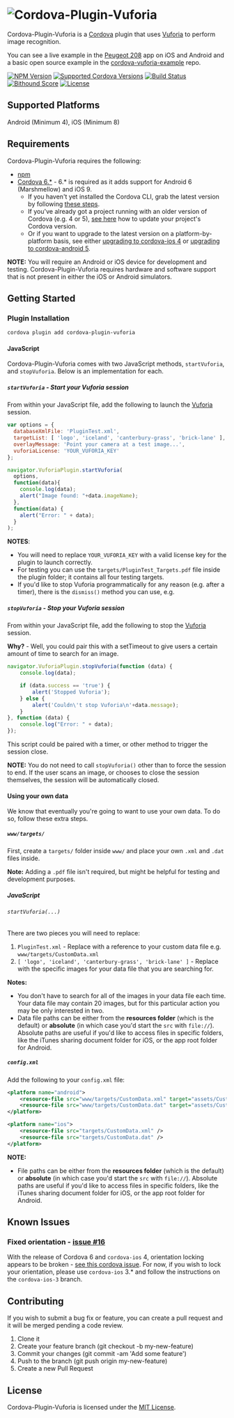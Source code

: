 # ![Cordova-Plugin-Vuforia][logo]
Cordova-Plugin-Vuforia is a [Cordova][cordova] plugin that uses [Vuforia][vuforia] to perform image recognition.

You can see a live example in the [Peugeot 208][peugeot] app on iOS and Android and a basic open source example in the [cordova-vuforia-example][example-repo] repo.

[![NPM Version][shield-npm]][info-npm]
[![Supported Cordova Versions][shield-cordova]][info-npm]
[![Build Status][shield-travis]][info-travis]
[![Bithound Score][shield-bithound]][info-bithound]
[![License][shield-license]][info-license]


## Supported Platforms
Android (Minimum 4), iOS (Minimum 8)


## Requirements
Cordova-Plugin-Vuforia requires the following:
* [npm][npm]
* [Cordova 6.*][cordova] - 6.* is required as it adds support for Android 6 (Marshmellow) and iOS 9.
  * If you haven't yet installed the Cordova CLI, grab the latest version by following [these steps][install-cordova].
  * If you've already got a project running with an older version of Cordova (e.g. 4 or 5), [see here][updating-cordova] how to update your project's Cordova version.
  * Or if you want to upgrade to the latest version on a platform-by-platform basis, see either [upgrading to cordova-ios 4][upgrading-ios] or [upgrading to cordova-android 5][upgrading-android].

**NOTE:** You will require an Android or iOS device for development and testing. Cordova-Plugin-Vuforia requires hardware and software support that is not present in either the iOS or Android simulators.

## Getting Started
### Plugin Installation
```bash
cordova plugin add cordova-plugin-vuforia
```

#### JavaScript
Cordova-Plugin-Vuforia comes with two JavaScript methods, `startVuforia`, and `stopVuforia`. Below is an implementation for each.

##### `startVuforia` - Start your Vuforia session
From within your JavaScript file, add the following to launch the [Vuforia][vuforia] session.

```javascript
var options = {
  databaseXmlFile: 'PluginTest.xml',
  targetList: [ 'logo', 'iceland', 'canterbury-grass', 'brick-lane' ],
  overlayMessage: 'Point your camera at a test image...',
  vuforiaLicense: 'YOUR_VUFORIA_KEY'
};

navigator.VuforiaPlugin.startVuforia(
  options,
  function(data){
    console.log(data);
    alert("Image found: "+data.imageName);
  },
  function(data) {
    alert("Error: " + data);
  }
);
```

**NOTES**:
* You will need to replace `YOUR_VUFORIA_KEY` with a valid license key for the plugin to launch correctly.
* For testing you can use the `targets/PluginTest_Targets.pdf` file inside the plugin folder; it contains all four testing targets.
* If you'd like to stop Vuforia programmatically for any reason (e.g. after a timer), there is the `dismiss()` method you can use, e.g.

##### `stopVuforia` - Stop your Vuforia session
From within your JavaScript file, add the following to stop the [Vuforia][vuforia] session.

**Why?** - Well, you could pair this with a setTimeout to give users a certain amount of time to search for an image.

```javascript
navigator.VuforiaPlugin.stopVuforia(function (data) {
    console.log(data);

    if (data.success == 'true') {
        alert('Stopped Vuforia');
    } else {
        alert('Couldn\'t stop Vuforia\n'+data.message);
    }
}, function (data) {
    console.log("Error: " + data);
});
```

This script could be paired with a timer, or other method to trigger the session close.

**NOTE:** You do not need to call `stopVuforia()` other than to force the session to end. If the user scans an image, or chooses to close the session themselves, the session will be automatically closed.


#### Using your own data
We know that eventually you're going to want to use your own data. To do so, follow these extra steps.

##### `www/targets/`
First, create a `targets/` folder inside `www/` and place your own `.xml` and `.dat` files inside.

**Note:** Adding a `.pdf` file isn't required, but might be helpful for testing and development purposes.

##### JavaScript
###### `startVuforia(...)`
There are two pieces you will need to replace:

1. `PluginTest.xml` - Replace with a reference to your custom data file e.g. `www/targets/CustomData.xml`
1. `[ 'logo', 'iceland', 'canterbury-grass', 'brick-lane' ]` - Replace with the specific images for your data file that you are searching for.

**Notes:**
* You don't have to search for all of the images in your data file each time. Your data file may contain 20 images, but for this particular action you may be only interested in two.
* Data file paths can be either from the **resources folder** (which is the default) or **absolute** (in which case you'd start the `src` with `file://`). Absolute paths are useful if you'd like to access files in specific folders, like the iTunes sharing document folder for iOS, or the app root folder for Android.

##### `config.xml`
Add the following to your `config.xml` file:

```xml
<platform name="android">
    <resource-file src="www/targets/CustomData.xml" target="assets/CustomData.xml" />
    <resource-file src="www/targets/CustomData.dat" target="assets/CustomData.dat" />
</platform>

<platform name="ios">
    <resource-file src="targets/CustomData.xml" />
    <resource-file src="targets/CustomData.dat" />
</platform>
```

**NOTE:**
* File paths can be either from the **resources folder** (which is the default) or **absolute** (in which case you'd start the `src` with `file://`). Absolute paths are useful if you'd like to access files in specific folders, like the iTunes sharing document folder for iOS, or the app root folder for Android.


## Known Issues
### Fixed orientation - [issue #16][issue-16]
With the release of Cordova 6 and `cordova-ios` 4, orientation locking appears to be broken - [see this cordova issue][cordova-orientation-issue]. For now, if you wish to lock your orientation, please use `cordova-ios` 3.* and follow the instructions on the `cordova-ios-3` branch.


## Contributing
If you wish to submit a bug fix or feature, you can create a pull request and it will be merged pending a code review.

1. Clone it
2. Create your feature branch (git checkout -b my-new-feature)
3. Commit your changes (git commit -am 'Add some feature')
4. Push to the branch (git push origin my-new-feature)
5. Create a new Pull Request


## License
Cordova-Plugin-Vuforia is licensed under the [MIT License][info-license].

[logo]: https://cdn.rawgit.com/mattrayner/cordova-plugin-vuforia/d14d00720569fea02d29cded4de3c6e617c87537/images/logo.svg

[cordova]: https://cordova.apache.org/
[vuforia]: https://www.vuforia.com/
[example-repo]: https://github.com/dsgriffin/cordova-vuforia-example
[npm]: https://www.npmjs.com
[install-cordova]: https://cordova.apache.org/docs/en/latest/guide/cli/index.html#installing-the-cordova-cli
[updating-cordova]: https://cordova.apache.org/docs/en/latest/guide/cli/index.html#updating-cordova-and-your-project
[upgrading-ios]: https://cordova.apache.org/docs/en/latest/guide/platforms/ios/upgrade.html#upgrading-360-projects-to-400
[upgrading-android]: https://cordova.apache.org/docs/en/latest/guide/platforms/android/upgrade.html#upgrading-to-5xx
[issue-16]: https://github.com/mattrayner/cordova-plugin-vuforia/issues/16
[cordova-orientation-issue]: https://github.com/apache/cordova-lib/pull/260
[peugeot]: https://itunes.apple.com/gb/app/new-peugeot-208/id1020630968?mt=8

[info-npm]: https://www.npmjs.com/package/cordova-plugin-vuforia
[info-travis]: https://travis-ci.org/mattrayner/cordova-plugin-vuforia
[info-license]: LICENSE
[info-bithound]: https://www.bithound.io/github/mattrayner/cordova-plugin-vuforia
[shield-npm]: https://img.shields.io/npm/v/cordova-plugin-vuforia.svg
[shield-travis]: https://img.shields.io/travis/mattrayner/cordova-plugin-vuforia.svg
[shield-license]: https://img.shields.io/badge/license-MIT-blue.svg
[shield-bithound]: https://www.bithound.io/github/mattrayner/cordova-plugin-vuforia/badges/score.svg
[shield-cordova]: https://img.shields.io/badge/cordova%20support-6.*-blue.svg
